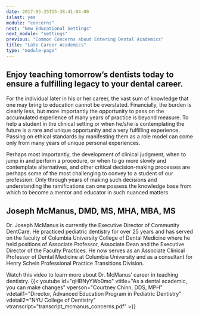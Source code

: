 ```yaml
---
date: 2017-05-25T15:38:41-04:00
islast: yes
module: "concerns"
next: "New Educational Settings"
next_module: "settings"
previous: "Common Concerns about Entering Dental Academics"
title: "Late Career Academics"
type: "module-page"
---
```


## Enjoy teaching tomorrow’s dentists today to ensure a fulfilling legacy to your dental career.

For the individual later in his or her career, the vast sum of knowledge that one may bring to education cannot be overstated. Financially, the burden is clearly less, but more importantly the opportunity to pass on the accumulated experience of many years of practice is beyond measure. To help a student in the clinical setting or when he/she is contemplating the future is a rare and unique opportunity and a very fulfilling experience. Passing on ethical standards by manifesting them as a role model can come only from many years of unique personal experiences.

Perhaps most importantly, the development of clinical judgment, when to jump in and perform a procedure, or when to go more slowly and contemplate alternatives, and other critical decision-making processes are perhaps some of the most challenging to convey to a student of our profession. Only through years of making such decisions and understanding the ramifications can one possess the knowledge base from which to become a mentor and educator in such nuanced matters.

## Joseph McManus, DMD, MS, MHA, MBA, MS

Dr. Joseph McManus is currently the Executive Director of Community DentCare. He practiced pediatric dentistry for over 25 years and has served on the faculty of Columbia University College of Dental Medicine where he held positions of Associate Professor, Associate Dean and the Executive Director of the Faculty Practices. He now serves as an Associate Clinical Professor of Dental Medicine at Columbia University and as a consultant for Henry Schein Professional Practice Transitions Division.

Watch this video to learn more about Dr. McManus’ career in teaching dentistry. {{< youtube id="qHBNyYWo0mo" vtitle="As a dental academic, you can make changes" vperson="Courtney Chinn, DDS, MPH" vdetail1="Director, Advanced Education Program in Pediatric Dentistry" vdetail2="NYU College of Dentistry" vtranscript="transcript_mcmanus_concerns.pdf" >}}
